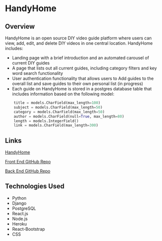 # HandyHome
## Overview
HandyHome is an open source DIY video guide platform where users can view, add, edit, and delete DIY videos in one central location. HandyHome includes: 
* Landing page with a brief introduction and an automated carousel of current DIY guides
* A page that lists out all current guides, including category filters and key word search functionality
* User authentication functionality that allows users to Add guides to the overall list and save guides to their own personal list (in progress)
* Each guide on HandyHome is stored in a postgres database table that includes information based on the following model:
```python
    title = models.CharField(max_length=100)
    subject = models.CharField(max_length=50)
    category = models.CharField(max_length=50)
    author = models.CharField(null=True, max_length=80)
    length = models.IntegerField()
    link = models.CharField(max_length=300)
```

## Links
[HandyHome](https://diyfrontend.herokuapp.com/)

[Front End GitHub Repo](https://github.com/sean-r-g/DIY-app-frontend)

[Back End GitHub Repo](https://github.com/sean-r-g/DIY-app-backend)

## Technologies Used
* Python
* Django
* PostgreSQL
* React.js
* Node.js
* Heroku
* React-Bootstrap
* CSS
